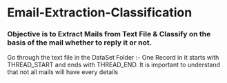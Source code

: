 # Email-Extraction-Classification

### Objective is to Extract Mails from Text File & Classify on the basis of the mail whether to reply it or not.
   Go through the text file in the DataSet Folder :-
   One Record in it starts with THREAD_START and ends with THREAD_END.
   It is important to understand that not all mails will have every details
